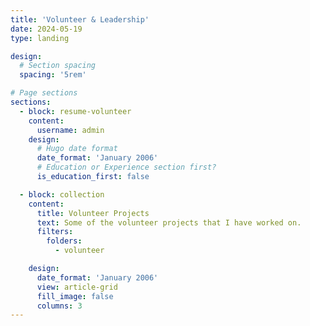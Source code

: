 ```yaml
---
title: 'Volunteer & Leadership'
date: 2024-05-19
type: landing

design:
  # Section spacing
  spacing: '5rem'

# Page sections
sections:
  - block: resume-volunteer
    content:
      username: admin
    design:
      # Hugo date format
      date_format: 'January 2006'
      # Education or Experience section first?
      is_education_first: false

  - block: collection
    content:
      title: Volunteer Projects
      text: Some of the volunteer projects that I have worked on.
      filters:
        folders:
          - volunteer

    design:
      date_format: 'January 2006'
      view: article-grid
      fill_image: false
      columns: 3
---
```

